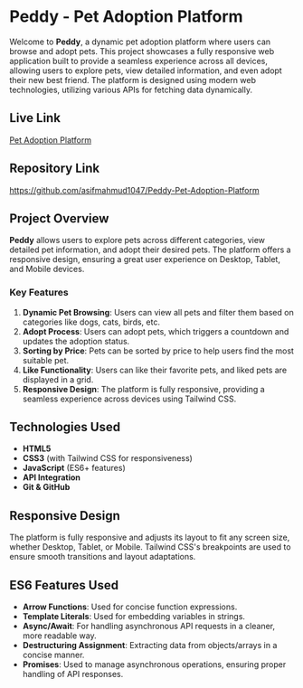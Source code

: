 # Peddy - Pet Adoption Platform

Welcome to **Peddy**, a dynamic pet adoption platform where users can browse and adopt pets. This project showcases a fully responsive web application built to provide a seamless experience across all devices, allowing users to explore pets, view detailed information, and even adopt their new best friend. The platform is designed using modern web technologies, utilizing various APIs for fetching data dynamically.

## Live Link

[Pet Adoption Platform](https://peddy-pet-adoption-organization.netlify.app/)

## Repository Link

https://github.com/asifmahmud1047/Peddy-Pet-Adoption-Platform

## Project Overview

**Peddy** allows users to explore pets across different categories, view detailed pet information, and adopt their desired pets. The platform offers a responsive design, ensuring a great user experience on Desktop, Tablet, and Mobile devices.

### Key Features

1. **Dynamic Pet Browsing**: Users can view all pets and filter them based on categories like dogs, cats, birds, etc.
2. **Adopt Process**: Users can adopt pets, which triggers a countdown and updates the adoption status.
3. **Sorting by Price**: Pets can be sorted by price to help users find the most suitable pet.
4. **Like Functionality**: Users can like their favorite pets, and liked pets are displayed in a grid.
5. **Responsive Design**: The platform is fully responsive, providing a seamless experience across devices using Tailwind CSS.

## Technologies Used

- **HTML5**
- **CSS3** (with Tailwind CSS for responsiveness)
- **JavaScript** (ES6+ features)
- **API Integration**
- **Git & GitHub**

## Responsive Design

The platform is fully responsive and adjusts its layout to fit any screen size, whether Desktop, Tablet, or Mobile. Tailwind CSS's breakpoints are used to ensure smooth transitions and layout adaptations.

## ES6 Features Used

- **Arrow Functions**: Used for concise function expressions.
- **Template Literals**: Used for embedding variables in strings.
- **Async/Await**: For handling asynchronous API requests in a cleaner, more readable way.
- **Destructuring Assignment**: Extracting data from objects/arrays in a concise manner.
- **Promises**: Used to manage asynchronous operations, ensuring proper handling of API responses.
